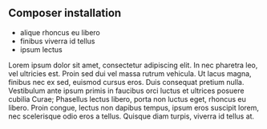 ## Composer installation

* alique rhoncus eu libero
* finibus viverra id tellus
* ipsum lectus

Lorem ipsum dolor sit amet, consectetur adipiscing elit. In nec pharetra leo, vel ultricies est. Proin sed dui vel massa rutrum vehicula. Ut lacus magna, finibus nec ex sed, euismod cursus eros. Duis consequat pretium nulla. Vestibulum ante ipsum primis in faucibus orci luctus et ultrices posuere cubilia Curae; Phasellus lectus libero, porta non luctus eget, rhoncus eu libero. Proin congue, lectus non dapibus tempus, ipsum eros suscipit lorem, nec scelerisque odio eros a tellus. Quisque diam turpis, viverra id tellus at.


